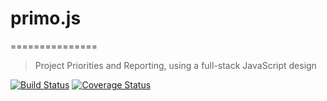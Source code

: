 # primo.js
===============
> Project Priorities and Reporting, using a full-stack JavaScript design

[![Build Status](https://travis-ci.org/AgileAce/primo.js.png?branch=master)](https://travis-ci.org/AgileAce/primo.js)&nbsp;[![Coverage Status](https://coveralls.io/repos/AgileAce/primo.js/badge.png)](https://coveralls.io/r/AgileAce/primo.js)